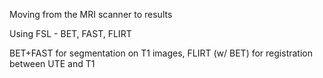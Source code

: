 Moving from the MRI scanner to results

Using FSL - BET, FAST, FLIRT 

BET+FAST for segmentation on T1 images, FLIRT (w/ BET) for registration between UTE and T1